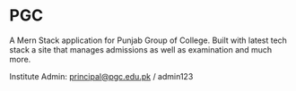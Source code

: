 # PGC

A Mern Stack application for Punjab Group of College. Built with latest tech stack a site that manages admissions as well as examination and much more.

Institute Admin: <principal@pgc.edu.pk> / admin123

